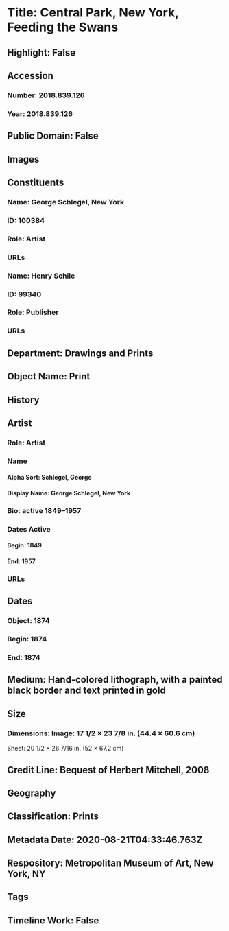 # Title: Central Park, New York, Feeding the Swans
## Highlight: False
## Accession
### Number: 2018.839.126
### Year: 2018.839.126
## Public Domain: False
## Images
## Constituents
### Name: George Schlegel, New York
### ID: 100384
### Role: Artist
### URLs
### Name: Henry Schile
### ID: 99340
### Role: Publisher
### URLs
## Department: Drawings and Prints
## Object Name: Print
## History
## Artist
### Role: Artist
### Name
#### Alpha Sort: Schlegel, George
#### Display Name: George Schlegel, New York
### Bio: active 1849–1957
### Dates Active
#### Begin: 1849
#### End: 1957
### URLs
## Dates
### Object: 1874
### Begin: 1874
### End: 1874
## Medium: Hand-colored lithograph, with a painted black border and text printed in gold
## Size
### Dimensions: Image: 17 1/2 × 23 7/8 in. (44.4 × 60.6 cm)
Sheet: 20 1/2 × 26 7/16 in. (52 × 67.2 cm)
## Credit Line: Bequest of Herbert Mitchell, 2008
## Geography
## Classification: Prints
## Metadata Date: 2020-08-21T04:33:46.763Z
## Respository: Metropolitan Museum of Art, New York, NY
## Tags
## Timeline Work: False